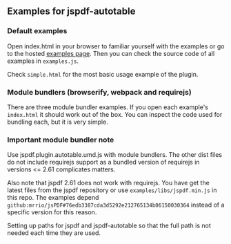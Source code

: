 ## Examples for jspdf-autotable

### Default examples
Open index.html in your browser to familiar yourself with the examples or go to the hosted [examples page](https://simonbengtsson.github.io/jsPDF-AutoTable/). Then you can check the source code of all examples in `examples.js`.

Check `simple.html` for the most basic usage example of the plugin.

### Module bundlers (browserify, webpack and requirejs)
There are three module bundler examples. If you open each example's `index.html` it should work out of the box. You can inspect the code used for bundling each, but it is very simple.

### Important module bundler note
Use jspdf.plugin.autotable.umd.js with module bundlers. The other dist files do not  include requirejs support as a bundled version of requirejs in versions <= 2.61 complicates matters.
    
Also note that jspdf 2.61 does not work with requirejs. You have get the latest files from the jspdf repository or use `examples/libs/jspdf.min.js` in this repo. The examples depend `github:mrrio/jsPDF#76edb3387cda3d5292e212765134b06150030364` instead of a specific version for this reason.
    
Setting up paths for jspdf and jspdf-autotable so that the full path is not needed each time they are used.